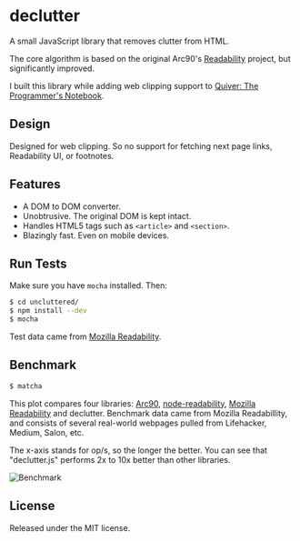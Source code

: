 # declutter
A small JavaScript library that removes clutter from HTML.

The core algorithm is based on the original Arc90's [Readability](https://code.google.com/p/arc90labs-readability/) project, but significantly improved.

I built this library while adding web clipping support to [Quiver: The Programmer's Notebook](http://happenapps.com/#quiver).

## Design

Designed for web clipping. So no support for fetching next page links, Readability UI, or footnotes.

## Features

* A DOM to DOM converter.
* Unobtrusive. The original DOM is kept intact.
* Handles HTML5 tags such as `<article>` and `<section>`.
* Blazingly fast. Even on mobile devices.

## Run Tests

Make sure you have `mocha` installed. Then:

```bash
$ cd uncluttered/
$ npm install --dev
$ mocha
```

Test data came from [Mozilla Readability](https://github.com/mozilla/readability).

## Benchmark

```bash
$ matcha
```

This plot compares four libraries: [Arc90](https://code.google.com/p/arc90labs-readability/), [node-readability](https://github.com/luin/readability), [Mozilla Readability](https://github.com/mozilla/readability) and declutter. Benchmark data came from Mozilla Readabillity, and consists of several real-world webpages pulled from Lifehacker, Medium, Salon, etc.

The x-axis stands for op/s, so the longer the better. You can see that "declutter.js" performs 2x to 10x better than other libraries.

![Benchmark](https://raw.githubusercontent.com/ylian/declutter/master/benchmark/result.png)

## License

Released under the MIT license.